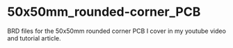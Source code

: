 # 50x50mm_rounded-corner_PCB
BRD files for the 50x50mm rounded corner PCB I cover in my youtube video and tutorial article.
